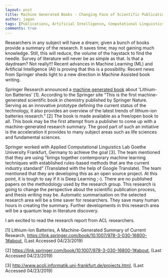```yaml
---
layout: post
title: Machine Generated Books - Changing Face of Scientific Publications
author: jagan
tags: [Publications, Artificial Intelligence, Computational Linguistics, Machine Learning, Springer]
comments: true
---
```

Researchers in any subject will have a dream; given a bunch of books provide a summary of the research. It saves time; may not gaining much knowledge. Still, this will reduce, the volume of the haystack to find the needle. Survey of literature will never be as simple as that. Is that a daydream? Not really!!! Recent advances in Machine Learning (ML) and Artificial Intelligence (AI) is proving that this is a possibility. Recent news from Springer sheds light to a new direction in Machine Assisted book writing. 

Springer Research announced a [machine generated book](https://link.springer.com/book/10.1007/978-3-030-16800-1#toc) about 'Lithium-Ion Batteries' [1]. According to the Springer site "This is the first machine-generated scientific book in chemistry published by Springer Nature. Serving as an innovative prototype defining the current status of the technology, it also provides an overview of the latest trends of lithium-ion batteries research." [2] The book is made available as a free/open book to all. This book may be the first attempt from a publisher to come up with a machine-generated research summary. The good part of such an initiative is the acceleration it provides to many subject areas such as life sciences and fundamental sciences. 

Springer worked with Applied Computational Linguistics Lab
Goethe University Frankfurt, Germany to achieve the goal [3]. The team mentioned that they are using "brings together contemporary machine learning techniques with established rules-based methods that are the current industry standard" (Translated with the help of Google Translate). The team mentioned that they are developing this as an open source project. At this point, it is tough to say if it is Deep Learning ;-). There are no published papers on the methodology used by the research group. This research is going to change the perspective about the scientific publication process, and thesis writing may be. Automatic summarisation on the selected research area will be a time saver for researchers. They save many human hours in creating the summary. Further developments in this research area will be a quantum leap in literature discovery. 

I am excited to read the research report from ACL researchers. 

[1] Lithium-Ion Batteries, A Machine-Generated Summary of Current Research, https://link.springer.com/book/10.1007/978-3-030-16800-1#about, (Last Accessed 04/23/2019) 

[2] https://link.springer.com/book/10.1007/978-3-030-16800-1#about, (Last Accessed 04/23/2019) 

[3] http://www.acoli.informatik.uni-frankfurt.de/projects.html, (Last Accessed 04/23/2019) 


